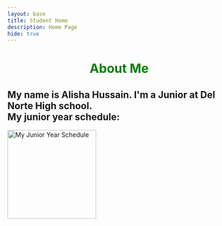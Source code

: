 ```yaml
---
layout: base
title: Student Home 
description: Home Page
hide: true
---
```


<h1 style="color:green; text-align:center;">About Me</h1>

<h2 text-align:center;>My name is Alisha Hussain. I'm a Junior at Del Norte High school. <br>My junior year schedule: </h2>

<img src="https://github.com/user-attachments/assets/b12f4e59-bdef-4583-adfa-85f3dd976fa1" alt="My Junior Year Schedule" style="height:200px;">